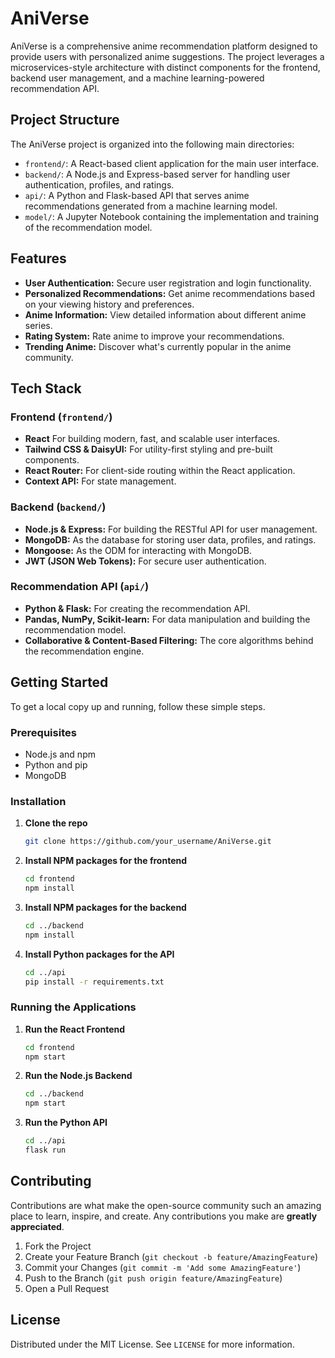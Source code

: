 # AniVerse

AniVerse is a comprehensive anime recommendation platform designed to provide users with personalized anime suggestions. The project leverages a microservices-style architecture with distinct components for the frontend, backend user management, and a machine learning-powered recommendation API.

## Project Structure

The AniVerse project is organized into the following main directories:

- `frontend/`: A React-based client application for the main user interface.
- `backend/`: A Node.js and Express-based server for handling user authentication, profiles, and ratings.
- `api/`: A Python and Flask-based API that serves anime recommendations generated from a machine learning model.
- `model/`: A Jupyter Notebook containing the implementation and training of the recommendation model.

## Features

- **User Authentication:** Secure user registration and login functionality.
- **Personalized Recommendations:** Get anime recommendations based on your viewing history and preferences.
- **Anime Information:** View detailed information about different anime series.
- **Rating System:** Rate anime to improve your recommendations.
- **Trending Anime:** Discover what's currently popular in the anime community.

## Tech Stack

### Frontend (`frontend/`)

- **React** For building modern, fast, and scalable user interfaces.
- **Tailwind CSS & DaisyUI:** For utility-first styling and pre-built components.
- **React Router:** For client-side routing within the React application.
- **Context API:** For state management.

### Backend (`backend/`)

- **Node.js & Express:** For building the RESTful API for user management.
- **MongoDB:** As the database for storing user data, profiles, and ratings.
- **Mongoose:** As the ODM for interacting with MongoDB.
- **JWT (JSON Web Tokens):** For secure user authentication.

### Recommendation API (`api/`)

- **Python & Flask:** For creating the recommendation API.
- **Pandas, NumPy, Scikit-learn:** For data manipulation and building the recommendation model.
- **Collaborative & Content-Based Filtering:** The core algorithms behind the recommendation engine.

## Getting Started

To get a local copy up and running, follow these simple steps.

### Prerequisites

- Node.js and npm
- Python and pip
- MongoDB

### Installation

1.  **Clone the repo**
    ```sh
    git clone https://github.com/your_username/AniVerse.git
    ```
2.  **Install NPM packages for the frontend**
    ```sh
    cd frontend
    npm install
    ```
3.  **Install NPM packages for the backend**
    ```sh
    cd ../backend
    npm install
    ```
4.  **Install Python packages for the API**
    ```sh
    cd ../api
    pip install -r requirements.txt
    ```

### Running the Applications

1.  **Run the React Frontend**
    ```sh
    cd frontend
    npm start
    ```
2.  **Run the Node.js Backend**
    ```sh
    cd ../backend
    npm start
    ```
3.  **Run the Python API**
    ```sh
    cd ../api
    flask run
    ```

## Contributing

Contributions are what make the open-source community such an amazing place to learn, inspire, and create. Any contributions you make are **greatly appreciated**.

1.  Fork the Project
2.  Create your Feature Branch (`git checkout -b feature/AmazingFeature`)
3.  Commit your Changes (`git commit -m 'Add some AmazingFeature'`)
4.  Push to the Branch (`git push origin feature/AmazingFeature`)
5.  Open a Pull Request

## License

Distributed under the MIT License. See `LICENSE` for more information.
